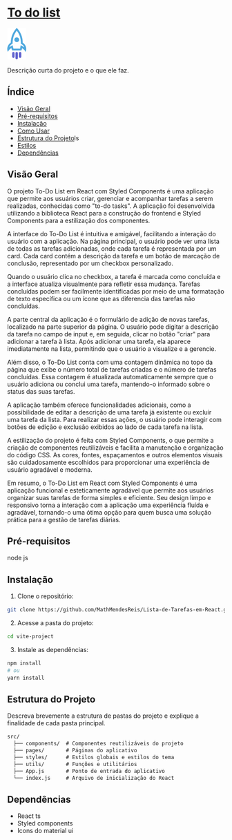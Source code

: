 
# [To do list](https://lista-de-tarefas-em-react.vercel.app/)

![Logo do Projeto](../vite-project/public//vite.svg)

Descrição curta do projeto e o que ele faz.

## Índice

- [Visão Geral](#visão-geral)
- [Pré-requisitos](#pré-requisitos)
- [Instalação](#instalação)
- [Como Usar](#como-usar)
- [Estrutura do Projeto](#estrutura-do-projeto)ls
- [Estilos](#estilos)
- [Dependências](#dependências)

## Visão Geral

O projeto To-Do List em React com Styled Components é uma aplicação que permite aos usuários criar, gerenciar e acompanhar tarefas a serem realizadas, conhecidas como "to-do tasks". A aplicação foi desenvolvida utilizando a biblioteca React para a construção do frontend e Styled Components para a estilização dos componentes.

A interface do To-Do List é intuitiva e amigável, facilitando a interação do usuário com a aplicação. Na página principal, o usuário pode ver uma lista de todas as tarefas adicionadas, onde cada tarefa é representada por um card. Cada card contém a descrição da tarefa e um botão de marcação de conclusão, representado por um checkbox personalizado.

Quando o usuário clica no checkbox, a tarefa é marcada como concluída e a interface atualiza visualmente para refletir essa mudança. Tarefas concluídas podem ser facilmente identificadas por meio de uma formatação de texto específica ou um ícone que as diferencia das tarefas não concluídas.

A parte central da aplicação é o formulário de adição de novas tarefas, localizado na parte superior da página. O usuário pode digitar a descrição da tarefa no campo de input e, em seguida, clicar no botão "criar" para adicionar a tarefa à lista. Após adicionar uma tarefa, ela aparece imediatamente na lista, permitindo que o usuário a visualize e a gerencie.

Além disso, o To-Do List conta com uma contagem dinâmica no topo da página que exibe o número total de tarefas criadas e o número de tarefas concluídas. Essa contagem é atualizada automaticamente sempre que o usuário adiciona ou conclui uma tarefa, mantendo-o informado sobre o status das suas tarefas.

A aplicação também oferece funcionalidades adicionais, como a possibilidade de editar a descrição de uma tarefa já existente ou excluir uma tarefa da lista. Para realizar essas ações, o usuário pode interagir com botões de edição e exclusão exibidos ao lado de cada tarefa na lista.

A estilização do projeto é feita com Styled Components, o que permite a criação de componentes reutilizáveis e facilita a manutenção e organização do código CSS. As cores, fontes, espaçamentos e outros elementos visuais são cuidadosamente escolhidos para proporcionar uma experiência de usuário agradável e moderna.

Em resumo, o To-Do List em React com Styled Components é uma aplicação funcional e esteticamente agradável que permite aos usuários organizar suas tarefas de forma simples e eficiente. Seu design limpo e responsivo torna a interação com a aplicação uma experiência fluída e agradável, tornando-o uma ótima opção para quem busca uma solução prática para a gestão de tarefas diárias.

## Pré-requisitos

node js

## Instalação

1. Clone o repositório:

```bash
git clone https://github.com/MathMendesReis/Lista-de-Tarefas-em-React.git
```

2. Acesse a pasta do projeto:

```bash
cd vite-project
```

3. Instale as dependências:

```bash
npm install
# ou
yarn install
```



## Estrutura do Projeto

Descreva brevemente a estrutura de pastas do projeto e explique a finalidade de cada pasta principal.

```
src/
  ├── components/  # Componentes reutilizáveis do projeto
  ├── pages/       # Páginas do aplicativo
  ├── styles/      # Estilos globais e estilos do tema
  ├── utils/       # Funções e utilitários
  ├── App.js       # Ponto de entrada do aplicativo
  └── index.js     # Arquivo de inicialização do React
```



## Dependências

- React ts
- Styled components
- Icons do material ui









